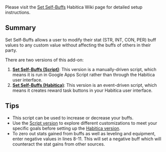 Please visit the [Set Self-Buffs](https://habitica.fandom.com/wiki/Set_Self-Buffs) Habitica Wiki page for detailed setup instructions.

## Summary

Set Self-Buffs allows a user to modify their stat (STR, INT, CON, PER) buff values to any custom value without affecting the buffs of others in their party.

There are two versions of this add-on:

1. **[Set Self-Buffs (Script)](https://habitica.fandom.com/wiki/Set_Self-Buffs#Set_Self-Buffs_(Script))**: This version is a manually-driven script, which means it is run in Google Apps Script rather than through the Habitica user interface.
2. **[Set Self-Buffs (Habitica)](https://habitica.fandom.com/wiki/Set_Self-Buffs#Set_Self-Buffs_(Habitica))**: This version is an event-driven script, which means it creates reward task buttons in your Habitica user interface.

## Tips

- This script can be used to increase or decrease your buffs.
- Use the [Script version](https://habitica.fandom.com/wiki/Set_Self-Buffs#Set_Self-Buffs_(Script)) to explore different customizations to meet your specific goals before setting up the [Habitica version](https://habitica.fandom.com/wiki/Set_Self-Buffs#Set_Self-Buffs_(Habitica)).
- To zero out stats gained from buffs as well as leveling and equipment, enter negative values in lines 8-11. This will set a negative buff which will counteract the stat gains from other sources.
